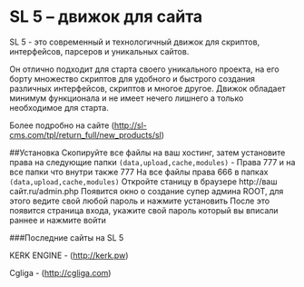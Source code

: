 SL 5 – движок для сайта
======

SL 5 - это современный и технологичный движок для скриптов, интерфейсов, парсеров и уникальных сайтов.

Он отлично подходит для старта своего уникального проекта, на его борту множество скриптов для удобного и быстрого создания различных интерфейсов, скриптов и многое другое.
Движок обладает минимум функционала и не имеет нечего лишнего а только необходимое для старта.

Более подробно на сайте (http://sl-cms.com/tpl/return_full/new_products/sl) 

##Установка
Скопируйте все файлы на ваш хостинг, затем установите права на следующие папки
  `(data,upload,cache,modules)` - Права 777 и на все папки что внутри также 777
  На все файлы права 666 в папках `(data,upload,cache,modules)`
  Откройте станицу в браузере http://ваш сайт.ru/admin.php
  Появится окно о создание супер админа ROOT, для этого ведите свой любой пароль и нажмите установить
  После это появится страница входа, укажите свой пароль который вы вписали раннее и нажмите войти 
  

###Последние сайты на SL 5

  KERK ENGINE - (http://kerk.pw)
  
  Cgliga - (http://cgliga.com)

